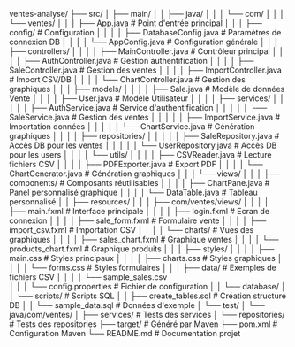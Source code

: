 ventes-analyse/
├── src/
│   ├── main/
│   │   ├── java/
│   │   │   └── com/
│   │   │       └── ventes/
│   │   │           ├── App.java                  # Point d'entrée principal
│   │   │           ├── config/                   # Configuration
│   │   │           │   ├── DatabaseConfig.java   # Paramètres de connexion DB
│   │   │           │   └── AppConfig.java        # Configuration générale
│   │   │           ├── controllers/
│   │   │           │   ├── MainController.java   # Contrôleur principal
│   │   │           │   ├── AuthController.java   # Gestion authentification
│   │   │           │   ├── SaleController.java   # Gestion des ventes
│   │   │           │   ├── ImportController.java # Import CSV/DB
│   │   │           │   └── ChartController.java  # Gestion des graphiques
│   │   │           ├── models/
│   │   │           │   ├── Sale.java             # Modèle de données Vente
│   │   │           │   ├── User.java             # Modèle Utilisateur
│   │   │           │   ├── services/
│   │   │           │   │   ├── AuthService.java # Service d'authentification
│   │   │           │   │   ├── SaleService.java # Gestion des ventes
│   │   │           │   │   ├── ImportService.java # Importation données
│   │   │           │   │   └── ChartService.java # Génération graphiques
│   │   │           │   ├── repositories/
│   │   │           │   │   ├── SaleRepository.java # Accès DB pour les ventes
│   │   │           │   │   └── UserRepository.java # Accès DB pour les users
│   │   │           │   └── utils/
│   │   │           │       ├── CSVReader.java    # Lecture fichiers CSV
│   │   │           │       ├── PDFExporter.java  # Export PDF
│   │   │           │       └── ChartGenerator.java # Génération graphiques
│   │   │           └── views/
│   │   │               ├── components/           # Composants réutilisables
│   │   │               │   ├── ChartPane.java    # Panel personnalisé graphique
│   │   │               │   └── DataTable.java    # Tableau personnalisé
│   │   ├── resources/
│   │   │   ├── com/ventes/views/
│   │   │   │   ├── main.fxml                    # Interface principale
│   │   │   │   ├── login.fxml                  # Ecran de connexion
│   │   │   │   ├── sale_form.fxml              # Formulaire vente
│   │   │   │   ├── import_csv.fxml             # Importation CSV
│   │   │   │   └── charts/                     # Vues des graphiques
│   │   │   │       ├── sales_chart.fxml        # Graphique ventes
│   │   │   │       └── products_chart.fxml     # Graphique produits
│   │   │   ├── styles/
│   │   │   │   ├── main.css                   # Styles principaux
│   │   │   │   ├── charts.css                 # Styles graphiques
│   │   │   │   └── forms.css                 # Styles formulaires
│   │   │   ├── data/                          # Exemples de fichiers CSV
│   │   │   │   └── sample_sales.csv          
│   │   │   └── config.properties              # Fichier de configuration
│   │   └── database/
│   │       └── scripts/                       # Scripts SQL
│   │           ├── create_tables.sql          # Création structure DB
│   │           └── sample_data.sql           # Données d'exemple
│   └── test/
│       └── java/com/ventes/
│           ├── services/                      # Tests des services
│           └── repositories/                  # Tests des repositories
├── target/                                   # Généré par Maven
├── pom.xml                                   # Configuration Maven
└── README.md                                 # Documentation projet
